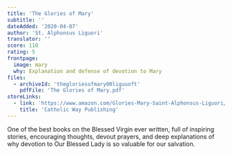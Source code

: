 ```yaml
---
title: 'The Glories of Mary'
subtitle: ''
dateAdded: '2020-04-07'
author: 'St. Alphonsus Liguori'
translator: ''
score: 110
rating: 5
frontpage:
  image: mary
  why: Explanation and defense of devotion to Mary
files:
  - archiveId: 'thegloriesofmary00liguuoft'
    pdfFile: 'The Glories of Mary.pdf'
storeLinks:
  - link: 'https://www.amazon.com/Glories-Mary-Saint-Alphonsus-Liguori/dp/1783792140/'
    title: 'Catholic Way Publishing'
---
```


One of the best books on the Blessed Virgin ever written, full of inspiring stories, encouraging thoughts, devout prayers, and deep explanations of why devotion to Our Blessed Lady is so valuable for our salvation.
